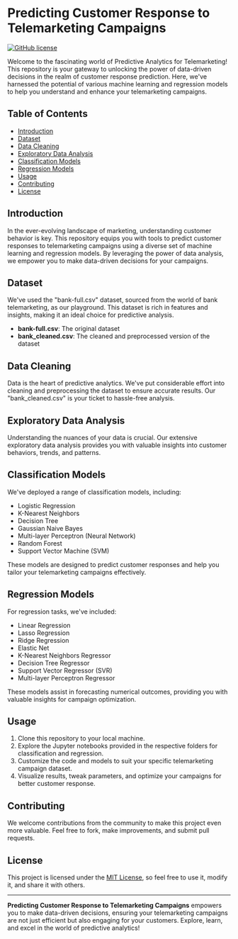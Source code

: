 # Predicting Customer Response to Telemarketing Campaigns

[![GitHub license](https://img.shields.io/github/license/relaico/bank.svg)](LICENSE)



Welcome to the fascinating world of Predictive Analytics for Telemarketing! This repository is your gateway to unlocking the power of data-driven decisions in the realm of customer response prediction. Here, we've harnessed the potential of various machine learning and regression models to help you understand and enhance your telemarketing campaigns.

## Table of Contents

- [Introduction](#introduction)
- [Dataset](#dataset)
- [Data Cleaning](#data-cleaning)
- [Exploratory Data Analysis](#exploratory-data-analysis)
- [Classification Models](#classification-models)
- [Regression Models](#regression-models)
- [Usage](#usage)
- [Contributing](#contributing)
- [License](#license)

## Introduction

In the ever-evolving landscape of marketing, understanding customer behavior is key. This repository equips you with tools to predict customer responses to telemarketing campaigns using a diverse set of machine learning and regression models. By leveraging the power of data analysis, we empower you to make data-driven decisions for your campaigns.

## Dataset

We've used the "bank-full.csv" dataset, sourced from the world of bank telemarketing, as our playground. This dataset is rich in features and insights, making it an ideal choice for predictive analysis.

- **bank-full.csv**: The original dataset
- **bank_cleaned.csv**: The cleaned and preprocessed version of the dataset

## Data Cleaning

Data is the heart of predictive analytics. We've put considerable effort into cleaning and preprocessing the dataset to ensure accurate results. Our "bank_cleaned.csv" is your ticket to hassle-free analysis.

## Exploratory Data Analysis

Understanding the nuances of your data is crucial. Our extensive exploratory data analysis provides you with valuable insights into customer behaviors, trends, and patterns.

## Classification Models

We've deployed a range of classification models, including:

- Logistic Regression
- K-Nearest Neighbors
- Decision Tree
- Gaussian Naive Bayes
- Multi-layer Perceptron (Neural Network)
- Random Forest
- Support Vector Machine (SVM)

These models are designed to predict customer responses and help you tailor your telemarketing campaigns effectively.

## Regression Models

For regression tasks, we've included:

- Linear Regression
- Lasso Regression
- Ridge Regression
- Elastic Net
- K-Nearest Neighbors Regressor
- Decision Tree Regressor
- Support Vector Regressor (SVR)
- Multi-layer Perceptron Regressor

These models assist in forecasting numerical outcomes, providing you with valuable insights for campaign optimization.

## Usage

1. Clone this repository to your local machine.
2. Explore the Jupyter notebooks provided in the respective folders for classification and regression.
3. Customize the code and models to suit your specific telemarketing campaign dataset.
4. Visualize results, tweak parameters, and optimize your campaigns for better customer response.

## Contributing

We welcome contributions from the community to make this project even more valuable. Feel free to fork, make improvements, and submit pull requests.

## License

This project is licensed under the [MIT License](LICENSE), so feel free to use it, modify it, and share it with others.

---

**Predicting Customer Response to Telemarketing Campaigns** empowers you to make data-driven decisions, ensuring your telemarketing campaigns are not just efficient but also engaging for your customers. Explore, learn, and excel in the world of predictive analytics!

